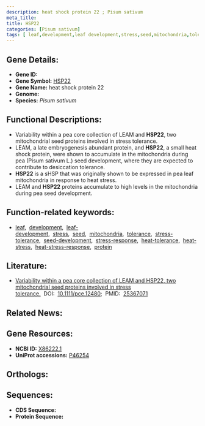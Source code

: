 ```yaml
---
description: heat shock protein 22 ; Pisum sativum
meta_title:
title: HSP22
categories: [Pisum sativum]
tags: [ leaf,development,leaf development,stress,seed,mitochondria,tolerance,stress tolerance,seed development,stress response,heat tolerance,heat stress,heat stress response,protein ]
---
```


## Gene Details:
- **Gene ID:** []()
- **Gene Symbol:** <u>HSP22</u>
- **Gene Name:** heat shock protein 22
- **Genome:** []()
- **Species:** *Pisum sativum*

## Functional Descriptions:
   - Variability within a pea core collection of LEAM and **HSP22**, two mitochondrial seed proteins involved in stress tolerance.
   - LEAM, a late embryogenesis abundant protein, and **HSP22**, a small heat shock protein, were shown to accumulate in the mitochondria during pea (Pisum sativum L.) seed development, where they are expected to contribute to desiccation tolerance.
   - **HSP22** is a sHSP that was originally shown to be expressed in pea leaf mitochondria in response to heat stress.
   - LEAM and **HSP22** proteins accumulate to high levels in the mitochondria during pea seed development.

## Function-related keywords:
   - [leaf](/tags/leaf/),&nbsp;&nbsp;[development](/tags/development/),&nbsp;&nbsp;[leaf-development](/tags/leaf-development/),&nbsp;&nbsp;[stress](/tags/stress/),&nbsp;&nbsp;[seed](/tags/seed/),&nbsp;&nbsp;[mitochondria](/tags/mitochondria/),&nbsp;&nbsp;[tolerance](/tags/tolerance/),&nbsp;&nbsp;[stress-tolerance](/tags/stress-tolerance/),&nbsp;&nbsp;[seed-development](/tags/seed-development/),&nbsp;&nbsp;[stress-response](/tags/stress-response/),&nbsp;&nbsp;[heat-tolerance](/tags/heat-tolerance/),&nbsp;&nbsp;[heat-stress](/tags/heat-stress/),&nbsp;&nbsp;[heat-stress-response](/tags/heat-stress-response/),&nbsp;&nbsp;[protein](/tags/protein/)

## Literature:
   - [Variability within a pea core collection of LEAM and HSP22, two mitochondrial seed proteins involved in stress tolerance.](https://doi.org/10.1111/pce.12480)&nbsp;&nbsp;DOI:&nbsp;&nbsp;[10.1111/pce.12480](https://doi.org/10.1111/pce.12480);&nbsp;&nbsp;PMID:&nbsp;&nbsp;[25367071](https://pubmed.ncbi.nlm.nih.gov/25367071/)

## Related News:

## Gene Resources:
- **NCBI ID:**  [X86222.1](https://www.ncbi.nlm.nih.gov/gene/?term=X86222.1)
- **UniProt accessions:**  [P46254](https://www.uniprot.org/uniprotkb/P46254/entry)

## Orthologs:

## Sequences:
- **CDS Sequence:**
- **Protein Sequence:**
